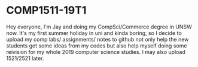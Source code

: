 # COMP1511-19T1

Hey everyone,
I'm Jay and doing my CompSci/Commerce degree in UNSW now. 
It's my first summer holiday in uni and kinda boring, so I decide to upload my comp labs/ assignments/ notes to github
not only help the new students get some ideas from my codes
but also help myself doing some reivision for my whole 2019 computer science studies.
I may also upload 1521/2521 later.
